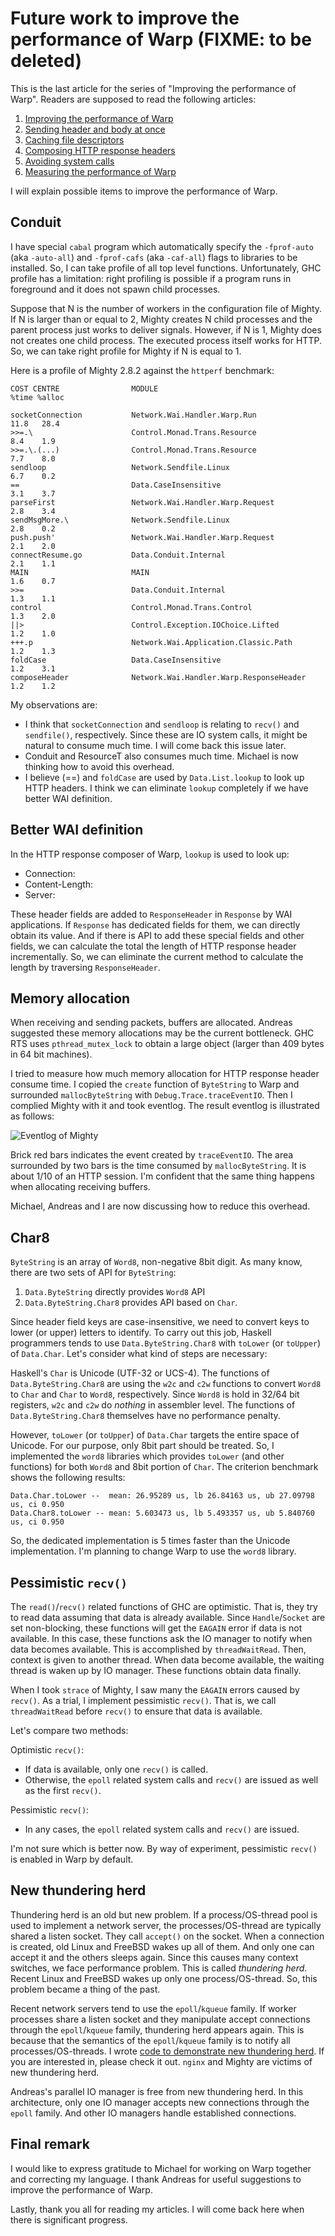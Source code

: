 # Future work to improve the performance of Warp (FIXME: to be deleted)

This is the last article for the series of "Improving the performance of Warp".
Readers are supposed to read the following articles:

1. [Improving the performance of Warp](../09/improving-warp)
2. [Sending header and body at once](../09/header-body)
3. [Caching file descriptors](../09/caching-fd)
4. [Composing HTTP response headers](../09/header-composer)
5. [Avoiding system calls](../10/avoid-syscall)
6. [Measuring the performance of Warp](../10/measuring-warp)

I will explain possible items to improve the performance of Warp.

## Conduit

I have special `cabal` program which automatically specify the
`-fprof-auto` (aka `-auto-all`) and `-fprof-cafs` (aka `-caf-all`) flags
to libraries to be installed. 
So, I can take profile of all top level functions.
Unfortunately, GHC profile has a limitation:
right profiling is possible if
a program runs in foreground and it does not spawn child processes.

Suppose that N is the number of workers in the configuration file of Mighty.
If N is larger than or equal to 2, Mighty creates N child processes
and the parent process just works to deliver signals.
However, if N is 1, Mighty does not creates one child process.
The executed process itself works for HTTP.
So, we can take right profile for Mighty if N is equal to 1.

Here is a profile of Mighty 2.8.2 against the `httperf` benchmark:

    COST CENTRE                MODULE                                  %time %alloc
    
    socketConnection           Network.Wai.Handler.Warp.Run             11.8   28.4
    >>=.\                      Control.Monad.Trans.Resource              8.4    1.9
    >>=.\.(...)                Control.Monad.Trans.Resource              7.7    8.0
    sendloop                   Network.Sendfile.Linux                    6.7    0.2
    ==                         Data.CaseInsensitive                      3.1    3.7
    parseFirst                 Network.Wai.Handler.Warp.Request          2.8    3.4
    sendMsgMore.\              Network.Sendfile.Linux                    2.8    0.2
    push.push'                 Network.Wai.Handler.Warp.Request          2.1    2.0
    connectResume.go           Data.Conduit.Internal                     2.1    1.1
    MAIN                       MAIN                                      1.6    0.7
    >>=                        Data.Conduit.Internal                     1.3    1.1
    control                    Control.Monad.Trans.Control               1.3    2.0
    ||>                        Control.Exception.IOChoice.Lifted         1.2    1.0
    +++.p                      Network.Wai.Application.Classic.Path      1.2    1.3
    foldCase                   Data.CaseInsensitive                      1.2    3.1
    composeHeader              Network.Wai.Handler.Warp.ResponseHeader   1.2    1.2

My observations are:

- I think that `socketConnection` and `sendloop` is relating to `recv()` and `sendfile()`, respectively. Since these are IO system calls, it might be natural to consume much time. I will come back this issue later.
- Conduit and ResourceT also consumes much time. Michael is now thinking how to avoid this overhead.
- I believe (==) and `foldCase` are used by `Data.List.lookup` to look up HTTP headers. I think we can eliminate `lookup` completely if we have better WAI definition.

## Better WAI definition

In the HTTP response composer of Warp, `lookup` is used to look up:

- Connection:
- Content-Length:
- Server:

These header fields are added to `ResponseHeader` in `Response` by WAI applications.
If `Response` has dedicated fields for them, we can directly obtain its value.
And if there is API to add these special fields and other fields,
we can calculate the total the length of HTTP response header incrementally.
So, we can eliminate the current method to calculate the length by
traversing `ResponseHeader`.

## Memory allocation

When receiving and sending packets, buffers are allocated.
Andreas suggested these memory allocations may be the current bottleneck.
GHC RTS uses `pthread_mutex_lock` to obtain a large object (larger than
409 bytes in 64 bit machines).

I tried to measure how much memory allocation for HTTP response header
consume time. I copied the `create` function of `ByteString` to Warp and
surrounded `mallocByteString` with `Debug.Trace.traceEventIO`. 
Then I complied Mighty with it and took eventlog.
The result eventlog is illustrated as follows:

![Eventlog of Mighty](/assets/future-work-warp/eventlog.png)

Brick red bars indicates the event created by `traceEventIO`. 
The area surrounded by two bars is the time consumed by `mallocByteString`.
It is about 1/10 of an HTTP session.
I'm confident that the same thing happens when allocating receiving buffers.

Michael, Andreas and I are now discussing how to reduce this overhead.

## Char8

`ByteString` is an array of `Word8`, non-negative 8bit digit. As many know, there are two sets of API for `ByteString`:

1. `Data.ByteString` directly provides `Word8` API
2. `Data.ByteString.Char8` provides API based on `Char`.

Since header field keys are case-insensitive, 
we need to convert keys to lower (or upper) letters to identify.
To carry out this job, 
Haskell programmers tends to use `Data.ByteString.Char8` 
with `toLower` (or `toUpper`) of `Data.Char`.
Let's consider what kind of steps are necessary:

Haskell's `Char` is Unicode (UTF-32 or UCS-4). 
The functions of `Data.ByteString.Char8` are using the `w2c` and `c2w` functions
to convert `Word8` to `Char` and `Char` to `Word8`, respectively.
Since `Word8` is hold in 32/64 bit registers, 
`w2c` and `c2w` do *nothing* in assembler level.
The functions of `Data.ByteString.Char8` themselves have no performance penalty.

However, `toLower` (or `toUpper`) of `Data.Char` targets the entire
space of Unicode. For our purpose, only 8bit part should be treated.
So, I implemented the `word8` libraries which provides
`toLower` (and other functions) for both `Word8` and 8bit portion of `Char`.
The criterion benchmark shows the following results:

    Data.Char.toLower --  mean: 26.95289 us, lb 26.84163 us, ub 27.09798 us, ci 0.950
    Data.Char8.toLower -- mean: 5.603473 us, lb 5.493357 us, ub 5.840760 us, ci 0.950

So, the dedicated implementation is 5 times faster than
the Unicode implementation.
I'm planning to change Warp to use the `word8` library.

## Pessimistic `recv()`

The `read()`/`recv()` related functions of GHC are optimistic.
That is, they try to read data assuming that data is already available.
Since `Handle`/`Socket` are set non-blocking,
these functions will get the `EAGAIN` error if
data is not available.
In this case, these functions ask the IO manager to notify
when data becomes available.
This is accomplished by `threadWaitRead`.
Then, context is given to another thread. 
When data become available,
the waiting thread is waken up by IO manager.
These functions obtain data finally.

When I took `strace` of Mighty, I saw many the `EAGAIN` errors caused by `recv()`. 
As a trial, I implement pessimistic `recv()`.
That is, we call `threadWaitRead` before `recv()` to 
ensure that data is available.

Let's compare two methods:

Optimistic `recv()`:

- If data is available, only one `recv()` is called.
- Otherwise, the `epoll` related system calls and `recv()` are issued as well as the first `recv()`.

Pessimistic `recv()`:

- In any cases, the `epoll` related system calls and `recv()` are issued.

I'm not sure which is better now. 
By way of experiment, pessimistic `recv()` is enabled in Warp by default.

## New thundering herd

Thundering herd is an old but new problem. 
If a process/OS-thread pool is used to implement a network server, 
the processes/OS-thread are typically shared a listen socket.
They call `accept()` on the socket.
When a connection is created, old Linux and FreeBSD
wakes up all of them. And only one can accept it and
the others sleeps again.
Since this causes many context switches, 
we face performance problem.
This is called *thundering* *herd*.
Recent Linux and FreeBSD wakes up only one process/OS-thread.
So, this problem became a thing of the past.

Recent network servers tend to use the `epoll`/`kqueue` family.
If worker processes share a listen socket and they
manipulate accept connections through the `epoll`/`kqueue` family,
thundering herd appears again.
This is because that 
the semantics of the `epoll`/`kqueue` family is to notify
all processes/OS-threads. 
I wrote [code to demonstrate new thundering herd](https://gist.github.com/3302049). If you are interested in, please check it out.
`nginx` and Mighty are victims of new thundering herd.

Andreas's parallel IO manager is free from new thundering herd.
In this architecture, only one IO manager accepts new connections
through the `epoll` family. 
And other IO managers handle established connections.

## Final remark

I would like to express gratitude to Michael for working on Warp
together and correcting my language.
I thank Andreas for useful suggestions to improve the performance of Warp.

Lastly, thank you all for reading my articles.
I will come back here when there is significant progress.
